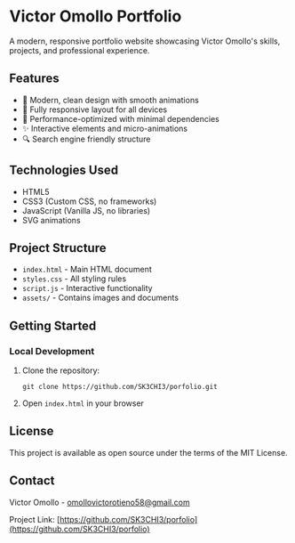 # Victor Omollo Portfolio

A modern, responsive portfolio website showcasing Victor Omollo's skills, projects, and professional experience.

## Features

- 🎨 Modern, clean design with smooth animations
- 📱 Fully responsive layout for all devices
- 🚀 Performance-optimized with minimal dependencies
- ✨ Interactive elements and micro-animations
- 🔍 Search engine friendly structure

## Technologies Used

- HTML5
- CSS3 (Custom CSS, no frameworks)
- JavaScript (Vanilla JS, no libraries)
- SVG animations

## Project Structure

- `index.html` - Main HTML document
- `styles.css` - All styling rules
- `script.js` - Interactive functionality
- `assets/` - Contains images and documents

## Getting Started

### Local Development

1. Clone the repository:
   ```
   git clone https://github.com/SK3CHI3/porfolio.git
   ```

2. Open `index.html` in your browser

## License

This project is available as open source under the terms of the MIT License.

## Contact

Victor Omollo - [omollovictorotieno58@gmail.com](mailto:omollovictorotieno58@gmail.com)

Project Link: [https://github.com/SK3CHI3/porfolio](https://github.com/SK3CHI3/porfolio)